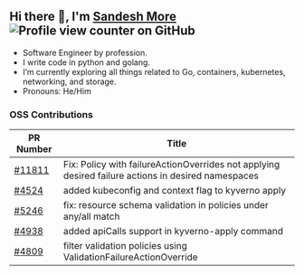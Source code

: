 ## Hi there 👋, I'm [Sandesh More](https://www.linkedin.com/in/samore04/) ![Profile view counter on GitHub](https://komarev.com/ghpvc/?username=perisicnikola37)


- Software Engineer by profession.
- I write code in python and golang.
- I’m currently exploring all things related to Go, containers, kubernetes, networking, and storage.
- Pronouns: He/Him


### OSS Contributions
| PR Number | Title                                                                                           |
|-----------|-------------------------------------------------------------------------------------------------|
| [#11811](https://github.com/kyverno/kyverno/pull/11811) | Fix: Policy with failureActionOverrides not applying desired failure actions in desired namespaces |
| [#4524](https://github.com/kyverno/kyverno/pull/4524)   | added kubeconfig and context flag to kyverno apply                                                        |
| [#5246](https://github.com/kyverno/kyverno/pull/5246)   | fix: resource schema validation in policies under any/all match                                           |
| [#4938](https://github.com/kyverno/kyverno/pull/4938)   | added apiCalls support in kyverno-apply command                                                           |
| [#4809](https://github.com/kyverno/kyverno/pull/4809)   | filter validation policies using ValidationFailureActionOverride                                          |
